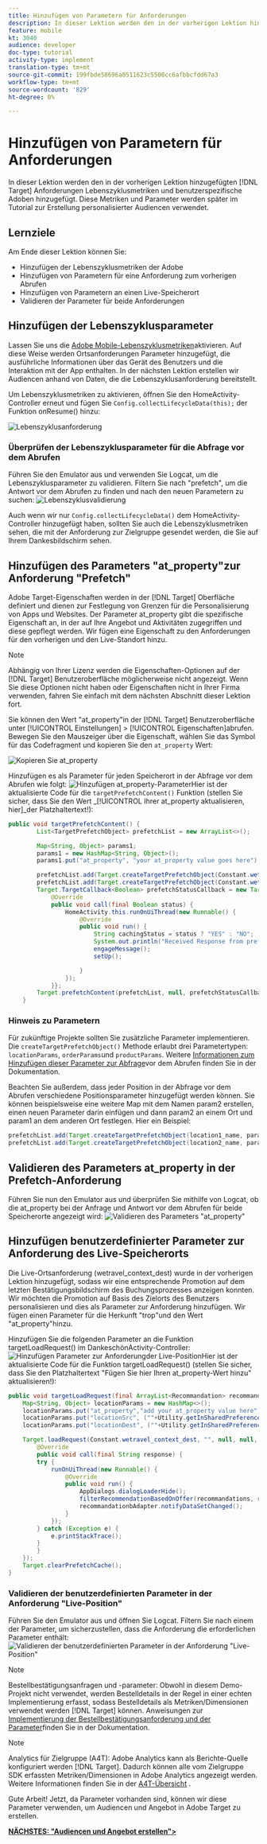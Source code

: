 ```yaml
---
title: Hinzufügen von Parametern für Anforderungen
description: In dieser Lektion werden den in der vorherigen Lektion hinzugefügten Zielgruppen Lebenszyklusmetriken und benutzerdefinierte Adoben hinzugefügt. Diese Metriken und Parameter werden später im Tutorial zur Erstellung personalisierter Audiencen verwendet.
feature: mobile
kt: 3040
audience: developer
doc-type: tutorial
activity-type: implement
translation-type: tm+mt
source-git-commit: 199fbde58696a0511623c5500cc6afbbcfdd67a3
workflow-type: tm+mt
source-wordcount: '829'
ht-degree: 0%

---
```



# Hinzufügen von Parametern für Anforderungen

In dieser Lektion werden den in der vorherigen Lektion hinzugefügten [!DNL Target] Anforderungen Lebenszyklusmetriken und benutzerspezifische Adoben hinzugefügt. Diese Metriken und Parameter werden später im Tutorial zur Erstellung personalisierter Audiencen verwendet.

## Lernziele

Am Ende dieser Lektion können Sie:

* Hinzufügen der Lebenszyklusmetriken der Adobe
* Hinzufügen von Parametern für eine Anforderung zum vorherigen Abrufen
* Hinzufügen von Parametern an einen Live-Speicherort
* Validieren der Parameter für beide Anforderungen

## Hinzufügen der Lebenszyklusparameter

Lassen Sie uns die [Adobe Mobile-Lebenszyklusmetriken](https://docs.adobe.com/content/help/en/mobile-services/android/metrics.html)aktivieren. Auf diese Weise werden Ortsanforderungen Parameter hinzugefügt, die ausführliche Informationen über das Gerät des Benutzers und die Interaktion mit der App enthalten. In der nächsten Lektion erstellen wir Audiencen anhand von Daten, die die Lebenszyklusanforderung bereitstellt.

Um Lebenszyklusmetriken zu aktivieren, öffnen Sie den HomeActivity-Controller erneut und fügen Sie `Config.collectLifecycleData(this);` der Funktion onResume() hinzu:

![Lebenszyklusanforderung](assets/lifecycle_code.jpg)

### Überprüfen der Lebenszyklusparameter für die Abfrage vor dem Abrufen

Führen Sie den Emulator aus und verwenden Sie Logcat, um die Lebenszyklusparameter zu validieren. Filtern Sie nach &quot;prefetch&quot;, um die Antwort vor dem Abrufen zu finden und nach den neuen Parametern zu suchen:
![Lebenszyklusvalidierung](assets/lifecycle_validation.jpg)

Auch wenn wir nur `Config.collectLifecycleData()` dem HomeActivity-Controller hinzugefügt haben, sollten Sie auch die Lebenszyklusmetriken sehen, die mit der Anforderung zur Zielgruppe gesendet werden, die Sie auf Ihrem Dankesbildschirm sehen.

## Hinzufügen des Parameters &quot;at_property&quot;zur Anforderung &quot;Prefetch&quot;

Adobe Target-Eigenschaften werden in der [!DNL Target] Oberfläche definiert und dienen zur Festlegung von Grenzen für die Personalisierung von Apps und Websites. Der Parameter at_property gibt die spezifische Eigenschaft an, in der auf Ihre Angebot und Aktivitäten zugegriffen und diese gepflegt werden. Wir fügen eine Eigenschaft zu den Anforderungen für den vorherigen und den Live-Standort hinzu.

>[!NOTE]
>
>Abhängig von Ihrer Lizenz werden die Eigenschaften-Optionen auf der [!DNL Target] Benutzeroberfläche möglicherweise nicht angezeigt. Wenn Sie diese Optionen nicht haben oder Eigenschaften nicht in Ihrer Firma verwenden, fahren Sie einfach mit dem nächsten Abschnitt dieser Lektion fort.

Sie können den Wert &quot;at_property&quot;in der [!DNL Target] Benutzeroberfläche unter [!UICONTROL Einstellungen] > [!UICONTROL Eigenschaften]abrufen.  Bewegen Sie den Mauszeiger über die Eigenschaft, wählen Sie das Symbol für das Codefragment und kopieren Sie den `at_property` Wert:

![Kopieren Sie at_property](assets/at_property_interface.jpg)

Hinzufügen es als Parameter für jeden Speicherort in der Abfrage vor dem Abrufen wie folgt:
![Hinzufügen at_property-Parameter](assets/params_at_property.jpg)Hier ist der aktualisierte Code für die `targetPrefetchContent()` Funktion (stellen Sie sicher, dass Sie den Wert _[!UICONTROL Ihrer at_property aktualisieren, hier]_der Platzhaltertext!):

```java
public void targetPrefetchContent() {
        List<TargetPrefetchObject> prefetchList = new ArrayList<>();

        Map<String, Object> params1;
        params1 = new HashMap<String, Object>();
        params1.put("at_property", "your at_property value goes here");

        prefetchList.add(Target.createTargetPrefetchObject(Constant.wetravel_engage_home, params1));
        prefetchList.add(Target.createTargetPrefetchObject(Constant.wetravel_engage_search, params1));
        Target.TargetCallback<Boolean> prefetchStatusCallback = new Target.TargetCallback<Boolean>() {
            @Override
            public void call(final Boolean status) {
                HomeActivity.this.runOnUiThread(new Runnable() {
                    @Override
                    public void run() {
                        String cachingStatus = status ? "YES" : "NO";
                        System.out.println("Received Response from prefetch : " + cachingStatus);
                        engageMessage();
                        setUp();

                    }
                });
            }};
        Target.prefetchContent(prefetchList, null, prefetchStatusCallback);
    }
```

### Hinweis zu Parametern

Für zukünftige Projekte sollten Sie zusätzliche Parameter implementieren. Die `createTargetPrefetchObject()` Methode erlaubt drei Parametertypen: `locationParams`, `orderParams`und `productParams`. Weitere [Informationen zum Hinzufügen dieser Parameter zur Abfrage](https://docs.adobe.com/content/help/en/mobile-services/android/target-android/c-mob-target-prefetch-android.html)vor dem Abrufen finden Sie in der Dokumentation.

Beachten Sie außerdem, dass jeder Position in der Abfrage vor dem Abrufen verschiedene Positionsparameter hinzugefügt werden können. Sie können beispielsweise eine weitere Map mit dem Namen param2 erstellen, einen neuen Parameter darin einfügen und dann param2 an einem Ort und param1 an dem anderen Ort festlegen. Hier ein Beispiel:

```java
prefetchList.add(Target.createTargetPrefetchObject(location1_name, params1);
prefetchList.add(Target.createTargetPrefetchObject(location2_name, params2);
```

## Validieren des Parameters at_property in der Prefetch-Anforderung

Führen Sie nun den Emulator aus und überprüfen Sie mithilfe von Logcat, ob die at_property bei der Anfrage und Antwort vor dem Abrufen für beide Speicherorte angezeigt wird:
![Validieren des Parameters &quot;at_property&quot;](assets/parameters_at_property_validation.jpg)

## Hinzufügen benutzerdefinierter Parameter zur Anforderung des Live-Speicherorts

Die Live-Ortsanforderung (wetravel_context_dest) wurde in der vorherigen Lektion hinzugefügt, sodass wir eine entsprechende Promotion auf dem letzten Bestätigungsbildschirm des Buchungsprozesses anzeigen konnten. Wir möchten die Promotion auf Basis des Zielorts des Benutzers personalisieren und dies als Parameter zur Anforderung hinzufügen. Wir fügen einen Parameter für die Herkunft &quot;trop&quot;und den Wert &quot;at_property&quot;hinzu.

Hinzufügen Sie die folgenden Parameter an die Funktion targetLoadRequest() im DankeschönActivity-Controller:
![Hinzufügen Parameter zur Anforderung](assets/parameters_live_location.jpg)der Live-PositionHier ist der aktualisierte Code für die Funktion targetLoadRequest() (stellen Sie sicher, dass Sie den Platzhaltertext &quot;Fügen Sie hier Ihren at_property-Wert hinzu&quot; aktualisieren!):

```java
public void targetLoadRequest(final ArrayList<Recommandation> recommandations) {
    Map<String, Object> locationParams = new HashMap<>();
    locationParams.put("at_property","add your at_property value here");
    locationParams.put("locationSrc", (""+Utility.getInSharedPreference(ThankYouActivity.this,Constant.departure,"")));
    locationParams.put("locationDest", (""+Utility.getInSharedPreference(ThankYouActivity.this,Constant.destination,"")));

    Target.loadRequest(Constant.wetravel_context_dest, "", null, null, locationParams, new Target.TargetCallback<String>() {
        @Override
        public void call(final String response) {
        try {
            runOnUiThread(new Runnable() {
                @Override
                public void run() {
                    AppDialogs.dialogLoaderHide();
                    filterRecommendationBasedOnOffer(recommandations, response);
                    recommandationbAdapter.notifyDataSetChanged();
                }
            });
        } catch (Exception e) {
            e.printStackTrace();
        }
        }
    });
    Target.clearPrefetchCache();
}
```

### Validieren der benutzerdefinierten Parameter in der Anforderung &quot;Live-Position&quot;

Führen Sie den Emulator aus und öffnen Sie Logcat. Filtern Sie nach einem der Parameter, um sicherzustellen, dass die Anforderung die erforderlichen Parameter enthält:
![Validieren der benutzerdefinierten Parameter in der Anforderung &quot;Live-Position&quot;](assets/parameters_live_location_validation.jpg)

>[!NOTE]
>
>Bestellbestätigungsanfragen und -parameter: Obwohl in diesem Demo-Projekt nicht verwendet, werden Bestelldetails in der Regel in einer echten Implementierung erfasst, sodass Bestelldetails als Metriken/Dimensionen verwendet werden [!DNL Target] können. Anweisungen zur [Implementierung der Bestellbestätigungsanforderung und der Parameter](https://docs.adobe.com/content/help/en/mobile-services/android/target-android/c-target-methods.html)finden Sie in der Dokumentation.

>[!NOTE]
>
>Analytics für Zielgruppe (A4T): Adobe Analytics kann als Berichte-Quelle konfiguriert werden [!DNL Target]. Dadurch können alle vom Zielgruppe SDK erfassten Metriken/Dimensionen in Adobe Analytics angezeigt werden. Weitere Informationen finden Sie in der [A4T-Übersicht](https://docs.adobe.com/content/help/en/target/using/integrate/a4t/a4t.html) .

Gute Arbeit! Jetzt, da Parameter vorhanden sind, können wir diese Parameter verwenden, um Audiencen und Angebot in Adobe Target zu erstellen.

**[NÄCHSTES: &quot;Audiencen und Angebot erstellen&quot;>](create-audiences-and-offers.md)**
